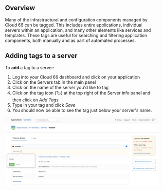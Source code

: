 ## Overview

Many of the infrastructural and configuration components managed by Cloud 66 can be tagged. This includes entire applications, individual servers within an application, and many other elements like services and templates. These tags are useful for searching and filtering application components, both manually and as part of automated processes. 

## Adding tags to a server

To **add** a tag to a server:

1. Log into your Cloud 66 dashboard and click on your application
2. Click on the Servers tab in the main panel
3. Click on the name of the server you'd like to tag
4. Click on the tag icon (🏷) at the top right of the Server info panel and then click on *Add Tags*
5. Type in your tag and click *Save*
6. You should now be able to see the tag just below your server's name.

![Tagging a server](/assets/shared/tagging-server.png "How to tag a server")
